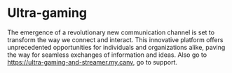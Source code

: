 # Ultra-gaming
The emergence of a revolutionary new communication channel is set to transform the way we connect and interact. This innovative platform offers unprecedented opportunities for individuals and organizations alike, paving the way for seamless exchanges of information and ideas. Also go to https://ultra-gaming-and-streamer.my.canv, go to support.
